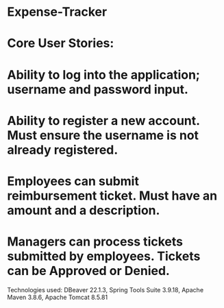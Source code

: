# Expense-Tracker



#    Core User Stories:

#    Ability to log into the application; username and password input.
#    Ability to register a new account. Must ensure the username is not already registered.
#    Employees can submit reimbursement ticket. Must have an amount and a description.
#    Managers can process tickets submitted by employees. Tickets can be Approved or Denied.

Technologies used: DBeaver 22.1.3, Spring Tools Suite 3.9.18, Apache Maven 3.8.6, Apache Tomcat 8.5.81 

